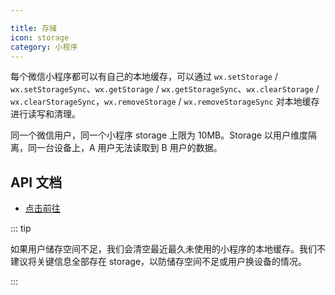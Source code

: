 ```yaml
---

title: 存储
icon: storage
category: 小程序
---
```


每个微信小程序都可以有自己的本地缓存，可以通过 `wx.setStorage` / `wx.setStorageSync`、`wx.getStorage` / `wx.getStorageSync`、`wx.clearStorage` / `wx.clearStorageSync`，`wx.removeStorage` / `wx.removeStorageSync` 对本地缓存进行读写和清理。

同一个微信用户，同一个小程序 storage 上限为 10MB。Storage 以用户维度隔离，同一台设备上，A 用户无法读取到 B 用户的数据。

<!-- more -->

## API 文档

- [点击前往](../service/api/storage.md)

::: tip

如果用户储存空间不足，我们会清空最近最久未使用的小程序的本地缓存。我们不建议将关键信息全部存在 storage，以防储存空间不足或用户换设备的情况。

:::
